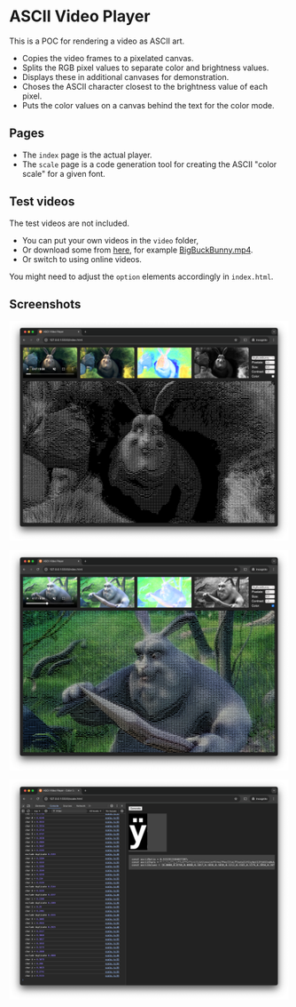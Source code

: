 # ASCII Video Player

This is a POC for rendering a video as ASCII art.

- Copies the video frames to a pixelated canvas.
- Splits the RGB pixel values to separate color and brightness values.
- Displays these in additional canvases for demonstration.
- Choses the ASCII character closest to the brightness value of each pixel.
- Puts the color values on a canvas behind the text for the color mode.

## Pages

- The `index` page is the actual player.
- The `scale` page is a code generation tool for creating the ASCII "color scale" for a given font.

## Test videos

The test videos are not included.

- You can put your own videos in the `video` folder,
- Or download some from [here](https://gist.github.com/jsturgis/3b19447b304616f18657), for example [BigBuckBunny.mp4](http://commondatastorage.googleapis.com/gtv-videos-bucket/sample/BigBuckBunny.mp4).
- Or switch to using online videos.

You might need to adjust the `option` elements accordingly in `index.html`.

## Screenshots

![Player in black and white mode](images/player-white.png)

![Player in color mode](images/player-color.png)

![Scale page](images/scale.png)
